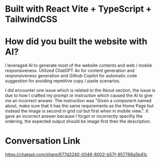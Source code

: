 # Built with React Vite + TypeScript + TailwindCSS

# How did you built the website with AI? 

I leveraged AI to generate most of the website contents and web / mobile responsiveness. Utilized ChatGPT 4o for content generation and responsiveness generation and Github Copilot for automatic code suggestion for avoiding repetitive copy / paste scenarios. 

I did encounter one issue which is related to the About section, the issue is due to how I crafted my prompt or instruction which caused the AI to give me an incorrect answer. The instruction was "Given a component named about, make sure that it has the same requirements as the Home Page but instead the image is second in grid col but first when in mobile view.". It gave an incorrect answer because I forgot or incorrectly specifiy the ordering, the expected output should be image first then the description.

# Conversation Link
https://chatgpt.com/share/677d3240-0048-8002-b57f-957766a5b41c
